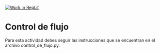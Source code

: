 [![Work in Repl.it](https://classroom.github.com/assets/work-in-replit-14baed9a392b3a25080506f3b7b6d57f295ec2978f6f33ec97e36a161684cbe9.svg)](https://classroom.github.com/online_ide?assignment_repo_id=4161500&assignment_repo_type=AssignmentRepo)
# Control de flujo

Para esta actividad debes seguir las instrucciones que se encuentran en el archivo control_de_flujo.py.
